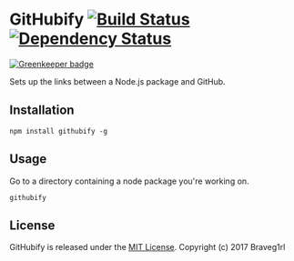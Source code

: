 # GitHubify [![Build Status](https://travis-ci.org/braveg1rl/githubify.png?branch=master)](https://travis-ci.org/braveg1rl/githubify) [![Dependency Status](https://david-dm.org/braveg1rl/githubify.png)](https://david-dm.org/braveg1rl/githubify)

[![Greenkeeper badge](https://badges.greenkeeper.io/braveg1rl/githubify.svg)](https://greenkeeper.io/)

Sets up the links between a Node.js package and GitHub.

## Installation

```
npm install githubify -g
```

## Usage

Go to a directory containing a node package you're working on.

```
githubify

```

## License

GitHubify is released under the [MIT License](http://opensource.org/licenses/MIT).
Copyright (c) 2017 Braveg1rl
